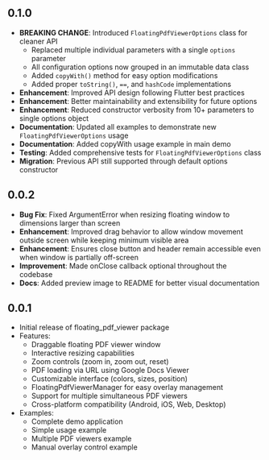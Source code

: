 ## 0.1.0

* **BREAKING CHANGE**: Introduced `FloatingPdfViewerOptions` class for cleaner API
  * Replaced multiple individual parameters with a single `options` parameter
  * All configuration options now grouped in an immutable data class
  * Added `copyWith()` method for easy option modifications
  * Added proper `toString()`, `==`, and `hashCode` implementations
* **Enhancement**: Improved API design following Flutter best practices
* **Enhancement**: Better maintainability and extensibility for future options
* **Enhancement**: Reduced constructor verbosity from 10+ parameters to single options object
* **Documentation**: Updated all examples to demonstrate new `FloatingPdfViewerOptions` usage
* **Documentation**: Added copyWith usage example in main demo
* **Testing**: Added comprehensive tests for `FloatingPdfViewerOptions` class
* **Migration**: Previous API still supported through default options constructor

## 0.0.2

* **Bug Fix**: Fixed ArgumentError when resizing floating window to dimensions larger than screen
* **Enhancement**: Improved drag behavior to allow window movement outside screen while keeping minimum visible area
* **Enhancement**: Ensures close button and header remain accessible even when window is partially off-screen
* **Improvement**: Made onClose callback optional throughout the codebase
* **Docs**: Added preview image to README for better visual documentation

## 0.0.1

* Initial release of floating_pdf_viewer package
* Features:
  * Draggable floating PDF viewer window
  * Interactive resizing capabilities
  * Zoom controls (zoom in, zoom out, reset)
  * PDF loading via URL using Google Docs Viewer
  * Customizable interface (colors, sizes, position)
  * FloatingPdfViewerManager for easy overlay management
  * Support for multiple simultaneous PDF viewers
  * Cross-platform compatibility (Android, iOS, Web, Desktop)
* Examples:
  * Complete demo application
  * Simple usage example
  * Multiple PDF viewers example
  * Manual overlay control example
